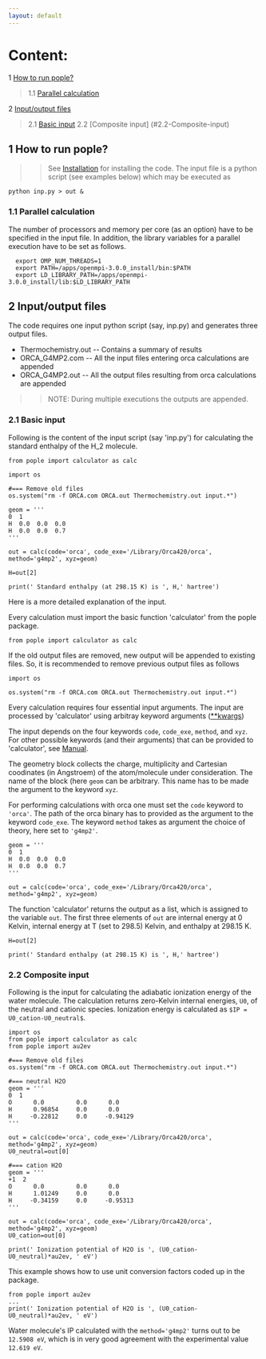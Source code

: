 ```yaml
---
layout: default
---
```


# Content:
1 [How to run pople?](#1-How-to-run-pople?)  
   > 1.1 [Parallel calculation](#1.2-Parallel-calculation)  

2 [Input/output files](#2.-Input/output-files) 
   > 2.1 [Basic input](#2.1-Basic-input)
   > 2.2 [Composite input] (#2.2-Composite-input)
 
## 1 How to run pople?
>> See [Installation](https://moldis-group.github.io/pople/installation.html) for installing the code. 
>> The input file is a python script (see examples below) which may be executed as 

```python inp.py > out &```

### 1.1 Parallel calculation
The number of processors and memory per core (as an option) have to be specified in the input file. In addition, the library variables for a parallel execution have to be set as follows.

```
  export OMP_NUM_THREADS=1
  export PATH=/apps/openmpi-3.0.0_install/bin:$PATH
  export LD_LIBRARY_PATH=/apps/openmpi-3.0.0_install/lib:$LD_LIBRARY_PATH
```


## 2 Input/output files
The code requires one input python script (say, inp.py) and generates three output files.
* Thermochemistry.out -- Contains a summary of results 
* ORCA_G4MP2.com -- All the input files entering orca calculations are appended 
* ORCA_G4MP2.out -- All the output files resulting from orca calculations are appended

>> NOTE: During multiple executions the outputs are appended.


### 2.1 Basic input
Following is the content of the input script (say 'inp.py') for calculating the standard enthalpy of the H_2 molecule.

```
from pople import calculator as calc

import os

#=== Remove old files
os.system("rm -f ORCA.com ORCA.out Thermochemistry.out input.*")

geom = '''
0  1
H  0.0  0.0  0.0
H  0.0  0.0  0.7
'''

out = calc(code='orca', code_exe='/Library/Orca420/orca', method='g4mp2', xyz=geom)

H=out[2]

print(' Standard enthalpy (at 298.15 K) is ', H,' hartree')
```

Here is a more detailed explanation of the input.

Every calculation must import the basic function 'calculator' from the pople package.
```
from pople import calculator as calc
```

If the old output files are removed, new output will be appended to existing files. So, it is recommended to remove previous output files as follows
```
import os

os.system("rm -f ORCA.com ORCA.out Thermochemistry.out input.*")
```

Every calculation requires four essential input arguments. The input are processed by 'calculator' using arbitray keyword arguments ([\*\*kwargs](https://www.w3schools.com/python/gloss_python_function_arbitrary_keyword_arguments.asp)) 

The input depends on the four keywords ```code```, ```code_exe```, ```method```, and ```xyz```. For other possible keywords (and their arguments) that can be provided to 'calculator', see [Manual](https://moldis-group.github.io/pople/manual.html).

The geometry block collects the charge, multiplicity and Cartesian coodinates (in Angstroem) of the atom/molecule under consideration. The name of the block (here ```geom``` can be arbitrary. This name has to be made the argument to the keyword ```xyz```.

For performing calculations with orca one must set the ```code``` keyword to ```'orca'```. The path of the orca binary has to provided as the argument to the keyword ```code_exe```. The keyword ```method``` takes as argument the choice of theory, here set to ```'g4mp2'```.



```
geom = '''
0  1
H  0.0  0.0  0.0
H  0.0  0.0  0.7
'''

out = calc(code='orca', code_exe='/Library/Orca420/orca', method='g4mp2', xyz=geom)
```

The function 'calculator' returns the output as a list, which is assigned to the variable ```out```. The first three elements of ```out``` are internal energy at 0 Kelvin, internal energy at T (set to 298.5) Kelvin, and enthalpy at 298.15 K.

```
H=out[2]

print(' Standard enthalpy (at 298.15 K) is ', H,' hartree')
```

### 2.2 Composite input
Following is the input for calculating the adiabatic ionization energy of the water molecule. The calculation returns zero-Kelvin internal energies, `U0`, of the neutral and cationic species. Ionization energy is calculated as `$IP = U0_cation-U0_neutral$`.

```
import os
from pople import calculator as calc
from pople import au2ev

#=== Remove old files
os.system("rm -f ORCA.com ORCA.out Thermochemistry.out input.*")

#=== neutral H2O
geom = '''
0  1
O      0.0         0.0      0.0
H      0.96854     0.0      0.0
H     -0.22812     0.0     -0.94129
'''

out = calc(code='orca', code_exe='/Library/Orca420/orca', method='g4mp2', xyz=geom)
U0_neutral=out[0]

#=== cation H2O
geom = '''
+1  2
O      0.0         0.0      0.0
H      1.01249     0.0      0.0
H     -0.34159     0.0     -0.95313
'''

out = calc(code='orca', code_exe='/Library/Orca420/orca', method='g4mp2', xyz=geom)
U0_cation=out[0]

print(' Ionization potential of H2O is ', (U0_cation-U0_neutral)*au2ev, ' eV')
```

This example shows how to use unit conversion factors coded up in the package. 
```
from pople import au2ev
...
print(' Ionization potential of H2O is ', (U0_cation-U0_neutral)*au2ev, ' eV')

```

Water molecule's IP calculated with the `method='g4mp2'` turns out to be `12.5908 eV`, which is in very good agreement with the experimental value `12.619 eV`.
